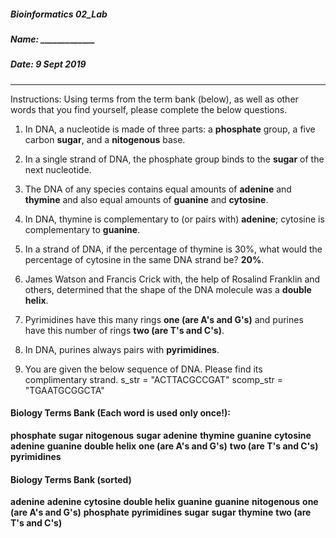 ##### Bioinformatics 02_Lab
##### Name: _____________
##### Date: 9 Sept 2019

---

Instructions: Using terms from the term bank (below), as well as other words that you find yourself, please complete the below questions.

1. In DNA, a nucleotide is made of three parts: a __phosphate__ group, a five carbon __sugar__, and a __nitogenous__ base.

2. In a single strand of DNA, the phosphate group binds to the __sugar__ of the next nucleotide.

3. The DNA of any species contains equal amounts of  __adenine__ and __thymine__ and also equal amounts of __guanine__ and __cytosine__.

4. In DNA, thymine is complementary to (or pairs with) __adenine__; cytosine is complementary to __guanine__.

5. In a strand of DNA, if the percentage of thymine is 30%, what would the percentage of cytosine in the same DNA strand be? __20%__.

6. James Watson and Francis Crick with, the help of Rosalind Franklin and others, determined that the shape of the DNA molecule was a __double helix__.

7. Pyrimidines have this many rings __one (are A's and G's)__ and purines have this number of rings __two (are T's and C's)__.

8. In DNA, purines always pairs with __pyrimidines__.

9. You are given the below sequence of DNA. Please find its complimentary strand.
s_str     = "ACTTACGCCGAT"
scomp_str = "TGAATGCGGCTA"


#### Biology Terms Bank (Each word is used only once!):

__phosphate__
__sugar__
__nitogenous__
__sugar__
__adenine__
__thymine__
__guanine__
__cytosine__
__adenine__
__guanine__
__double helix__
__one (are A's and G's)__
__two (are T's and C's)__
__pyrimidines__


#### Biology Terms Bank (sorted)

__adenine__
__adenine__
__cytosine__
__double helix__
__guanine__
__guanine__
__nitogenous__
__one (are A's and G's)__
__phosphate__
__pyrimidines__
__sugar__
__sugar__
__thymine__
__two (are T's and C's)__
